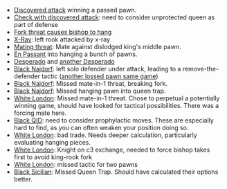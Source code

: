 - [Discovered attack](https://lichess.org/Vwywg4s8/white#50) winning a passed pawn.
- [Check with discovered attack](https://lichess.org/C3AepJD6/white#43): need to consider unprotected queen as part of defense
- [Fork threat causes bishop to hang](https://lichess.org/fyOLhLih/black#24)
- [X-Ray](https://lichess.org/xth1RrDs/white#34): left rook attacked by x-ray
- [Mating threat](https://lichess.org/dxsNAjna/black#31): Mate against dislodged king's middle pawn.
- [En Passant](https://lichess.org/fo8DQuBU/white#24) into hanging a bunch of pawns.
- [Desperado](https://lichess.org/S8SM2OBp/black#48) and [another Desperado](https://lichess.org/ZEHo5GSo/white#30)
- [Black Najdorf](https://lichess.org/VzFLEeER/black#23): left solo defender under attack, leading to a remove-the-defender tactic ([another lossed pawn same game](https://lichess.org/VzFLEeER/black#35))
- [Black Najdorf](https://lichess.org/VzFLEeER/black#67): Missed mate-in-1 threat, breaking fork.
- [Black Najdorf](https://lichess.org/VzFLEeER/black#21): Missed hanging pawn into queen trap.
- [White London](https://lichess.org/9K625gIF/white#48): Missed mate-in-1 threat. Chose to perpetual a potentially winning game, should have looked for tactical possibilities. There was a forcing mate here.
- [Black QID](https://lichess.org/zdPoan3B/black#19): need to consider prophylactic moves. These are especially hard to find, as you can often weaken your position doing so.
- [White London](https://lichess.org/5p2EyS1u/white#23): bad trade. Needs deeper calculation, particularly evaluating hanging pieces.
- [White London](https://lichess.org/DLDK9AGI/white#18): Knight on c3 exchange, needed to force bishop takes first to avoid king-rook fork
- [White London](https://lichess.org/DLDK9AGI/white#12): missed tactic for two pawns
- [Black Sicilian](https://lichess.org/Wzv19IhK/black#45): Missed Queen Trap. Should have calculated their options better.
